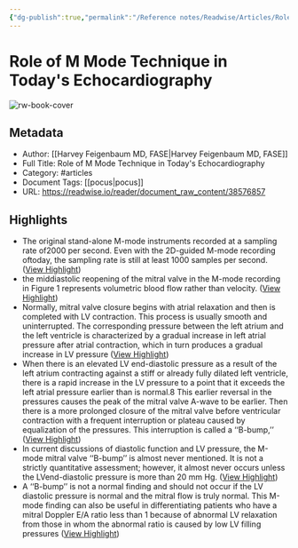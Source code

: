 ```yaml
---
{"dg-publish":true,"permalink":"/Reference notes/Readwise/Articles/Role of M Mode Technique in Today's Echocardiography/"}
---
```


# Role of M Mode Technique in Today's Echocardiography

![rw-book-cover](https://readwise-assets.s3.amazonaws.com/static/images/article4.6bc1851654a0.png)

## Metadata
- Author: [[Harvey Feigenbaum MD, FASE\|Harvey Feigenbaum MD, FASE]]
- Full Title: Role of M Mode Technique in Today's Echocardiography
- Category: #articles
- Document Tags: [[pocus\|pocus]] 
- URL: https://readwise.io/reader/document_raw_content/38576857

## Highlights
- The original stand-alone M-mode instruments recorded at a sampling rate of2000 per second. Even with the 2D-guided M-mode recording oftoday, the sampling rate is still at least 1000 samples per second. ([View Highlight](https://read.readwise.io/read/01gtznt7ewq319bt82zx9rx0jb))
- the middiastolic reopening of the mitral valve in the M-mode recording in Figure 1 represents volumetric blood flow rather than velocity. ([View Highlight](https://read.readwise.io/read/01gtznzksa7dqv177ahtgsscds))
- Normally, mitral valve closure begins with atrial relaxation and then is completed with LV contraction. This process is usually smooth and uninterrupted. The corresponding pressure between the left atrium and the left ventricle is characterized by a gradual increase in left atrial pressure after atrial contraction, which in turn produces a gradual increase in LV pressure ([View Highlight](https://read.readwise.io/read/01gtzpx306yfpb6rq6sg9w9b59))
- When there is an elevated LV end-diastolic pressure as a result of the left atrium contracting against a stiff or already fully dilated left ventricle, there is a rapid increase in the LV pressure to a point that it exceeds the left atrial pressure earlier than is normal.8 This earlier reversal in the pressures causes the peak of the mitral valve A-wave to be earlier. Then there is a more prolonged closure of the mitral valve before ventricular contraction with a frequent interruption or plateau caused by equalization of the pressures. This interruption is called a ‘‘B-bump,’’ ([View Highlight](https://read.readwise.io/read/01gtzpzv0pqzfgembas29jx55r))
- In current discussions of diastolic function and LV pressure, the
  M-mode mitral valve ‘‘B-bump’’ is almost never mentioned. It is not a strictly quantitative assessment; however, it almost never occurs unless the LVend-diastolic pressure is more than 20 mm Hg. ([View Highlight](https://read.readwise.io/read/01gtzq76mr9c1bstekv9f2gs2g))
- A ‘‘B-bump’’ is not a normal finding and should not occur if the LV diastolic pressure is normal and the mitral flow is truly normal. This M-mode finding can also be useful in differentiating patients who have a mitral Doppler E/A ratio less than 1 because of abnormal LV relaxation from those in whom the abnormal ratio is caused by low LV filling pressures ([View Highlight](https://read.readwise.io/read/01gtzq5ztq46qdgjn6a4sy0yza))
